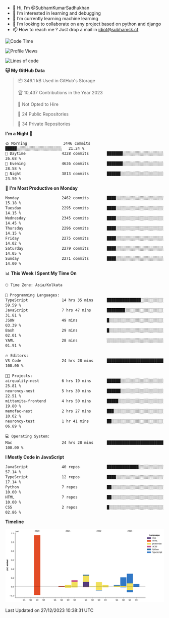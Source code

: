 - 👋 Hi, I’m @SubhamKumarSadhukhan
- 👀 I’m interested in learning and debugging
- 🌱 I’m currently learning machine learning
- 💞️ I’m looking to collaborate on any project based on python and django
- 📫 How to reach me ?
      Just drop a mail in idiot@subhamsk.cf

<!---
SubhamKumarSadhukhan/SubhamKumarSadhukhan is a ✨ special ✨ repository because its `README.md` (this file) appears on your GitHub profile.
You can click the Preview link to take a look at your changes.
--->


<!--START_SECTION:waka-->
![Code Time](http://img.shields.io/badge/Code%20Time-1%2C790%20hrs%2038%20mins-blue)

![Profile Views](http://img.shields.io/badge/Profile%20Views-0-blue)

![Lines of code](https://img.shields.io/badge/From%20Hello%20World%20I%27ve%20Written-2.4%20million%20lines%20of%20code-blue)

**🐱 My GitHub Data** 

> 📦 346.1 kB Used in GitHub's Storage 
 > 
> 🏆 10,437 Contributions in the Year 2023
 > 
> 🚫 Not Opted to Hire
 > 
> 📜 24 Public Repositories 
 > 
> 🔑 34 Private Repositories 
 > 
**I'm a Night 🦉** 

```text
🌞 Morning                3446 commits        █████░░░░░░░░░░░░░░░░░░░░   21.24 % 
🌆 Daytime                4328 commits        ███████░░░░░░░░░░░░░░░░░░   26.68 % 
🌃 Evening                4636 commits        ███████░░░░░░░░░░░░░░░░░░   28.58 % 
🌙 Night                  3813 commits        ██████░░░░░░░░░░░░░░░░░░░   23.50 % 
```
📅 **I'm Most Productive on Monday** 

```text
Monday                   2462 commits        ████░░░░░░░░░░░░░░░░░░░░░   15.18 % 
Tuesday                  2295 commits        ████░░░░░░░░░░░░░░░░░░░░░   14.15 % 
Wednesday                2345 commits        ████░░░░░░░░░░░░░░░░░░░░░   14.45 % 
Thursday                 2296 commits        ████░░░░░░░░░░░░░░░░░░░░░   14.15 % 
Friday                   2275 commits        ████░░░░░░░░░░░░░░░░░░░░░   14.02 % 
Saturday                 2279 commits        ████░░░░░░░░░░░░░░░░░░░░░   14.05 % 
Sunday                   2271 commits        ████░░░░░░░░░░░░░░░░░░░░░   14.00 % 
```


📊 **This Week I Spent My Time On** 

```text
🕑︎ Time Zone: Asia/Kolkata

💬 Programming Languages: 
TypeScript               14 hrs 35 mins      ███████████████░░░░░░░░░░   59.59 % 
JavaScript               7 hrs 47 mins       ████████░░░░░░░░░░░░░░░░░   31.81 % 
JSON                     49 mins             █░░░░░░░░░░░░░░░░░░░░░░░░   03.39 % 
Bash                     29 mins             █░░░░░░░░░░░░░░░░░░░░░░░░   02.01 % 
YAML                     28 mins             ░░░░░░░░░░░░░░░░░░░░░░░░░   01.91 % 

🔥 Editors: 
VS Code                  24 hrs 28 mins      █████████████████████████   100.00 % 

🐱‍💻 Projects: 
airquality-nest          6 hrs 19 mins       ██████░░░░░░░░░░░░░░░░░░░   25.81 % 
neuroncy-nest            5 hrs 30 mins       ██████░░░░░░░░░░░░░░░░░░░   22.51 % 
mittamita-frontend       4 hrs 50 mins       █████░░░░░░░░░░░░░░░░░░░░   19.80 % 
memofac-nest             2 hrs 27 mins       ███░░░░░░░░░░░░░░░░░░░░░░   10.02 % 
neuroncy-test            1 hr 41 mins        ██░░░░░░░░░░░░░░░░░░░░░░░   06.89 % 

💻 Operating System: 
Mac                      24 hrs 28 mins      █████████████████████████   100.00 % 
```

**I Mostly Code in JavaScript** 

```text
JavaScript               40 repos            ██████████████░░░░░░░░░░░   57.14 % 
TypeScript               12 repos            ████░░░░░░░░░░░░░░░░░░░░░   17.14 % 
Python                   7 repos             ██░░░░░░░░░░░░░░░░░░░░░░░   10.00 % 
HTML                     7 repos             ██░░░░░░░░░░░░░░░░░░░░░░░   10.00 % 
CSS                      2 repos             █░░░░░░░░░░░░░░░░░░░░░░░░   02.86 % 
```



**Timeline**

![Lines of Code chart](https://raw.githubusercontent.com/SubhamKumarSadhukhan/SubhamKumarSadhukhan/main/assets/bar_graph.png)


 Last Updated on 27/12/2023 10:38:31 UTC
<!--END_SECTION:waka-->
